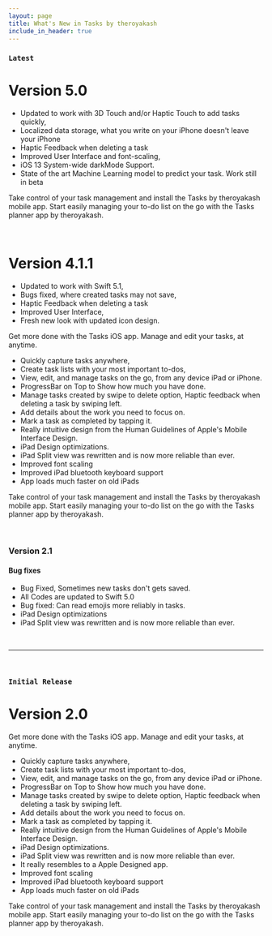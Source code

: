 ```yaml
---
layout: page
title: What's New in Tasks by theroyakash
include_in_header: true
---
```


### `Latest`
# **Version 5.0**
- Updated to work with 3D Touch and/or Haptic Touch to add tasks quickly,
- Localized data storage, what you write on your iPhone doesn't leave your iPhone
- Haptic Feedback when deleting a task
- Improved User Interface and font-scaling,
- iOS 13 System-wide darkMode Support.
- State of the art Machine Learning model to predict your task. Work still in beta

Take control of your task management and install the Tasks by theroyakash mobile app. Start easily managing your to-do list on the go with the Tasks planner app by theroyakash.

<br>

# **Version 4.1.1**
- Updated to work with Swift 5.1,
- Bugs fixed, where created tasks may not save,
- Haptic Feedback when deleting a task
- Improved User Interface,
- Fresh new look with updated icon design.

Get more done with the Tasks iOS app. Manage and edit your tasks, at anytime.

- Quickly capture tasks anywhere,
- Create task lists with your most important to-dos,
- View, edit, and manage tasks on the go, from any device iPad or iPhone.
- ProgressBar on Top to Show how much you have done.
- Manage tasks created by swipe to delete option, Haptic feedback when deleting a task by swiping left.
- Add details about the work you need to focus on.
- Mark a task as completed by tapping it.
- Really intuitive design from the Human Guidelines of Apple's Mobile Interface Design.
- iPad Design optimizations.
- iPad Split view was rewritten and is now more reliable than ever.
- Improved font scaling
- Improved iPad bluetooth keyboard support
- App loads much faster on old iPads

Take control of your task management and install the Tasks by theroyakash mobile app. Start easily managing your to-do list on the go with the Tasks planner app by theroyakash.

<br>

### **Version 2.1**
#### Bug fixes
- Bug Fixed, Sometimes new tasks don't gets saved.
- All Codes are updated to Swift 5.0
- Bug fixed: Can read emojis more reliably in tasks.
- iPad Design optimizations
- iPad Split view was rewritten and is now more reliable than ever.
<br>

________
<br>

### `Initial Release`
# **Version 2.0**

Get more done with the Tasks iOS app. Manage and edit your tasks, at anytime.

- Quickly capture tasks anywhere,
- Create task lists with your most important to-dos,
- View, edit, and manage tasks on the go, from any device iPad or iPhone.
- ProgressBar on Top to Show how much you have done.
- Manage tasks created by swipe to delete option, Haptic feedback when deleting a task by swiping left.
- Add details about the work you need to focus on.
- Mark a task as completed by tapping it.
- Really intuitive design from the Human Guidelines of Apple's Mobile Interface Design.
- iPad Design optimizations.
- iPad Split view was rewritten and is now more reliable than ever.
- It really resembles to a Apple Designed app.
- Improved font scaling
- Improved iPad bluetooth keyboard support
- App loads much faster on old iPads

Take control of your task management and install the Tasks by theroyakash mobile app. Start easily managing your to-do list on the go with the Tasks planner app by theroyakash.

